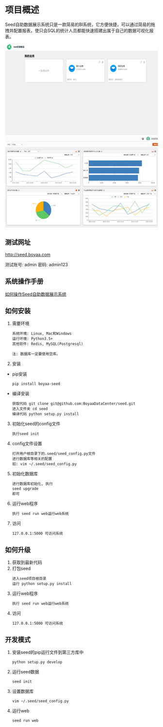 # 项目概述
Seed自助数据展示系统只是一款简易的BI系统，它方便快捷，可以通过简易的拖拽并配置报表，使只会SQL的统计人员都能快速搭建出属于自己的数据可视化报表。
<div align="center">
<img src="docs/其他图片/默认首页.png" height="300px" alt="首页" >
<img src="docs/其他图片/默认业务图.png" height="300px" alt="默认业务" >
</div>


## 测试网址
http://seed.boyaa.com

测试账号: admin 密码: admin123

## 系统操作手册
[如何操作Seed自助数据展示系统](docs/README.md)

## 如何安装
1. 需要环境
    ```
    系统环境: Linux, Mac和Windows
    运行环境: Python3.5+
    其他软件: Redis, MySQL(Postgresql)

    注: 数据库一定要使用空库。
    ```
2. 安装
- pip安装
    ```
    pip install boyaa-seed
    ```

- 编译安装
    ```
    获取代码 git clone git@github.com:BoyaaDataCenter/seed.git
    进入文件夹 cd seed
    编译代码 python setup.py install
    ```
3. 初始化seed的config文件
    ```
    执行seed init
    ```
4. config文件设置
    ```
    打开用户根目录下的.seed/seed_config.py文件
    进行数据库等相关的配置
    如: vim ~/.seed/seed_config.py
    ```
5. 初始化数据库
    ```
    进行数据库初始化, 执行
    seed upgrade
    即可
    ```
6. 运行web程序
    ```
    执行 seed run web运行web系统
    ```
7. 访问
    ```
    127.0.0.1:5000 可访问系统
    ```

## 如何升级
1. 获取到最新代码
2. 打包seed
    ```
    进入seed项目根目录
    运行 python setup.py install
    ```
3. 运行web程序
    ```
    执行 seed run web运行web系统
    ```
4. 访问
    ```
    127.0.0.1:5000 可访问系统
    ```

## 开发模式
1. 安装seed的pip运行文件到第三方库中
    ```
    python setup.py develop
    ```
2. 运行seed数据
    ```
    seed init
    ```
3. 设置数据库
    ```
    vim ~/.seed/seed_config.py
    ```
4. 运行web
    ```
    seed run web
    ```
